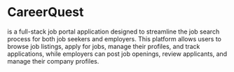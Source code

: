 # CareerQuest

is a full-stack job portal application designed to streamline the job search process for both job seekers and employers. This platform allows users to browse job listings, apply for jobs, manage their profiles, and track applications, while employers can post job openings, review applicants, and manage their company profiles.
